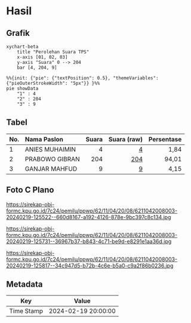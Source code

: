 # Hasil

## Grafik

```mermaid
xychart-beta
    title "Perolehan Suara TPS"
    x-axis [01, 02, 03]
    y-axis "Suara" 0 --> 204
    bar [4, 204, 9]
```

```mermaid
%%{init: {"pie": {"textPosition": 0.5}, "themeVariables": {"pieOuterStrokeWidth": "5px"}} }%%
pie showData
    "1" : 4
    "2" : 204
    "3" : 9
```

## Tabel

| No. | Nama Paslon    | Suara | Suara (raw) | Persentase |
|:--- |:-------------- | -----:| -----------:| ----------:|
| 1   | ANIES MUHAIMIN | 4     | [4][p-1]    | 1,84       |
| 2   | PRABOWO GIBRAN | 204   | [204][p-2]  | 94,01      |
| 3   | GANJAR MAHFUD  | 9     | [9][p-3]    | 4,15       |


[p-1]: https://github.com/gigit-pemilu/pemilu-2024-62-kalimantan-tengah/blob/main/pilpres/hitung-suara/sub/62-kalimantan-tengah/sub/11-pulang-pisau/sub/04-banama-tingang/sub/2008-pahawan/sub/003-tps/sub/paslon-1.txt
[p-2]: https://github.com/gigit-pemilu/pemilu-2024-62-kalimantan-tengah/blob/main/pilpres/hitung-suara/sub/62-kalimantan-tengah/sub/11-pulang-pisau/sub/04-banama-tingang/sub/2008-pahawan/sub/003-tps/sub/paslon-2.txt
[p-3]: https://github.com/gigit-pemilu/pemilu-2024-62-kalimantan-tengah/blob/main/pilpres/hitung-suara/sub/62-kalimantan-tengah/sub/11-pulang-pisau/sub/04-banama-tingang/sub/2008-pahawan/sub/003-tps/sub/paslon-3.txt

## Foto C Plano

https://sirekap-obj-formc.kpu.go.id/7c24/pemilu/ppwp/62/11/04/20/08/6211042008003-20240219-125522--660d8167-a192-4126-878e-9bc397c8c134.jpg

https://sirekap-obj-formc.kpu.go.id/7c24/pemilu/ppwp/62/11/04/20/08/6211042008003-20240219-125731--36967b37-b843-4c71-be9d-e8291e1aa36d.jpg

https://sirekap-obj-formc.kpu.go.id/7c24/pemilu/ppwp/62/11/04/20/08/6211042008003-20240219-125817--34c947d5-b72b-4c6e-b5a0-c9a2f86b0236.jpg


## Metadata

| Key        | Value               |
| ---------- | ------------------- |
| Time Stamp | 2024-02-19 20:00:00 |



